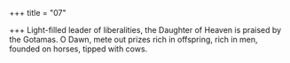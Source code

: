 +++
title = "07"

+++
Light-filled leader of liberalities, the Daughter of Heaven is praised by  the Gotamas.
O Dawn, mete out prizes rich in offspring, rich in men, founded on  horses, tipped with cows.